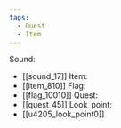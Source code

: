 ```yaml
---
tags:
  - Quest
  - Item
---
```

Sound:
- [[sound_17]]
Item:
- [[item_810]]
Flag:
- [[flag_10010]]
Quest:
- [[quest_45]]
Look_point:
- [[u4205_look_point0]]
